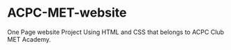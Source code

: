 # ACPC-MET-website
One Page website Project Using HTML and CSS that belongs to ACPC Club MET Academy.
